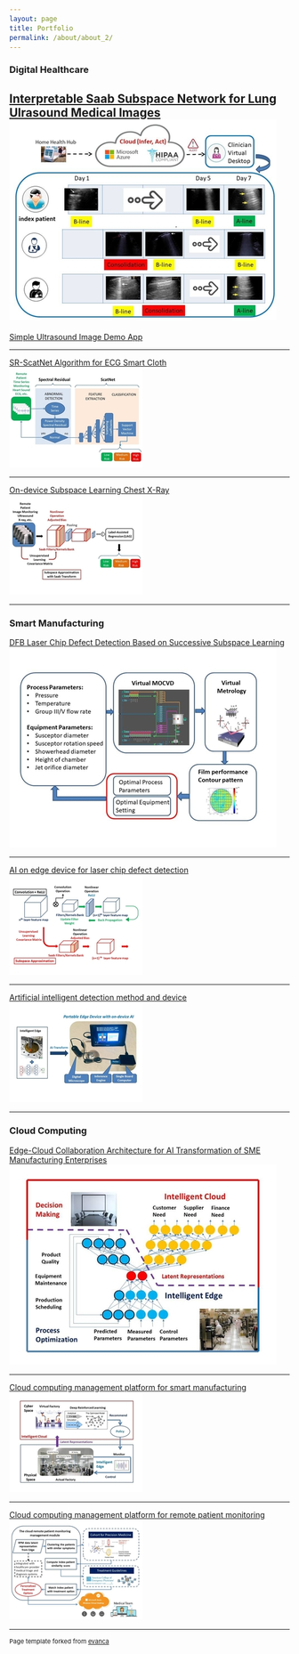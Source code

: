 ```yaml
---
layout: page
title: Portfolio
permalink: /about/about_2/
---
```



### Digital Healthcare 

[Interpretable Saab Subspace Network for Lung Ulrasound Medical Images](/assets/pdf/ultrasound_paper.pdf)
![Alt Text](/assets/img/project2.jpg)
---

[Simple Ultrasound Image Demo App](https://share.streamlit.io/janpuhou/covid_lung_ultrasound_detection_app/main/app.py)

---

[SR-ScatNet Algorithm for ECG Smart Cloth](https://ieeexplore.ieee.org/abstract/document/9401872)
![Alt Text](/assets/img/project1.JPG)

---

[On-device Subspace Learning Chest X-Ray](https://ieeexplore.ieee.org/document/9042962)
![Alt Text](/assets/img/project3.JPG)

---

### Smart Manufacturing

[DFB Laser Chip Defect Detection Based on Successive Subspace Learning](https://ieeexplore.ieee.org/document/9031246)
![Alt Text](/assets/img/project4.jpg)

---

[AI on edge device for laser chip defect detection](https://ieeexplore.ieee.org/document/8666503)
![Alt Text](/assets/img/project5.jpg)

---

[Artificial intelligent detection method and device](https://patents.google.com/patent/CN110763685B/en)
![Alt Text](/assets/img/project6.jpg)

---

### Cloud Computing

[Edge-Cloud Collaboration Architecture for AI Transformation of SME Manufacturing Enterprises](https://weconf.eu/ieee-metroind-2021/presentation/edge-enabled-cloud-computing-management-platform-for-smart-manufacturing)
![Alt Text](/assets/img/project7.jpg)

---

[Cloud computing management platform for smart manufacturing](https://ieeexplore.ieee.org/document/9311075/)
![Alt Text](/assets/img/project8.jpg)

---

[Cloud computing management platform for remote patient monitoring](https://www.smart-comp.info/)
![Alt Text](/assets/img/project9.jpg)

---

<p style="font-size:11px">Page template forked from <a href="https://github.com/evanca/quick-portfolio">evanca</a></p>
<!-- Remove above link if you don't want to attibute -->


